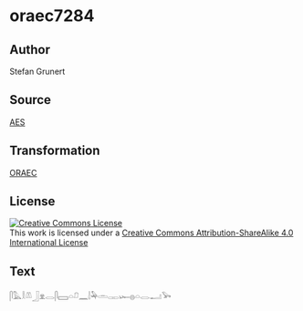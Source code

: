 # oraec7284

## Author

Stefan Grunert

## Source

[AES](https://github.com/simondschweitzer/aes)

## Transformation

[ORAEC](https://oraec.github.io/)

## License

<a rel="license" href="http://creativecommons.org/licenses/by-sa/4.0/"><img alt="Creative Commons License" style="border-width:0" src="https://i.creativecommons.org/l/by-sa/4.0/88x31.png" /></a><br />This work is licensed under a <a rel="license" href="http://creativecommons.org/licenses/by-sa/4.0/">Creative Commons Attribution-ShareAlike 4.0 International License</a>

## Text

𓋴𓅓𓎛𓌨𓃀𓁷𓂋𓋴𓈙𓏏𓍔𓈖𓌃𓅆𓏛𓋉𓆱𓐍𓏏𓂋𓂝𓅨<br>
